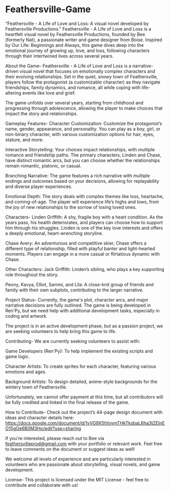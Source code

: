 # Feathersville-Game
 "Feathersville - A Life of Love and Loss: A visual novel developed by Feathersville Productions."
Feathersville - A Life of Love and Loss is a heartfelt visual novel by Feathersville Productions, founded by Bee (formerly Nat), a passionate writer and game designer from Boise. Inspired by Our Life: Beginnings and Always, this game dives deep into the emotional journey of growing up, love, and loss, following characters through their intertwined lives across several years.


About the Game- 
Feathersville - A Life of Love and Loss is a narrative-driven visual novel that focuses on emotionally complex characters and their evolving relationships. Set in the quiet, snowy town of Feathersville, players follow the protagonist (a customizable character) as they navigate friendships, family dynamics, and romance, all while coping with life-altering events like love and grief.

The game unfolds over several years, starting from childhood and progressing through adolescence, allowing the player to make choices that impact the story and relationships.

Gameplay Features-
Character Customization: Customize the protagonist’s name, gender, appearance, and personality. You can play as a boy, girl, or non-binary character, with various customization options for hair, eyes, stature, and more.

Interactive Storytelling: Your choices impact relationships, with multiple romance and friendship paths. The primary characters, Linden and Chase, have distinct romantic arcs, but you can choose whether the relationships remain romantic, platonic, or casual.

Branching Narrative: The game features a rich narrative with multiple endings and outcomes based on your decisions, allowing for replayability and diverse player experiences.

Emotional Depth: The story deals with complex themes like loss, heartache, and coming-of-age. The player will experience life’s highs and lows, from the joy of new relationships to the sorrow of losing loved ones.

Characters-
Linden Griffith: A shy, fragile boy with a heart condition. As the years pass, his health deteriorates, and players can choose how to support him through his struggles. Linden is one of the key love interests and offers a deeply emotional, heart-wrenching storyline.

Chase Avery: An adventurous and competitive skier, Chase offers a different type of relationship, filled with playful banter and light-hearted moments. Players can engage in a more casual or flirtatious dynamic with Chase.

Other Characters:
Jack Griffith: Linden’s sibling, who plays a key supporting role throughout the story.

Peony, Kavya, Elliot, Sammi, and Lila: A close-knit group of friends and family with their own subplots, contributing to the larger narrative.

Project Status-
Currently, the game's plot, character arcs, and major narrative decisions are fully outlined. The game is being developed in Ren'Py, but we need help with additional development tasks, especially in coding and artwork.


The project is in an active development phase, but as a passion project, we are seeking volunteers to help bring this game to life.

Contributing-
We are currently seeking volunteers to assist with:

Game Developers (Ren'Py): To help implement the existing scripts and game logic.

Character Artists: To create sprites for each character, featuring various emotions and ages.

Background Artists: To design detailed, anime-style backgrounds for the wintery town of Feathersville.

Unfortunately, we cannot offer payment at this time, but all contributors will be fully credited and linked in the final release of the game.

How to Contribute-
Check out the project’s 44-page design document with ideas and character details here: https://docs.google.com/document/d/1vVG9X5tVoymTHkTksbaL6ha3tZElnEO15gOe6B0M3Ho/edit?usp=sharing

If you’re interested, please reach out to Bee via feathersvilleprod@gmail.com with your portfolio or relevant work.
Feel free to leave comments on the document or suggest ideas as well!

We welcome all levels of experience and are particularly interested in volunteers who are passionate about storytelling, visual novels, and game development.

License-
This project is licensed under the MIT License - feel free to contribute and collaborate with us!
